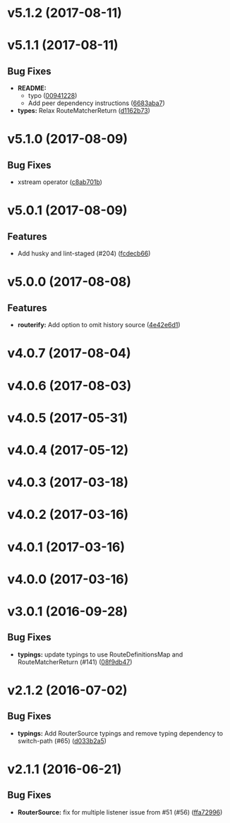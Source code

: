 # v5.1.2 (2017-08-11)


# v5.1.1 (2017-08-11)


## Bug Fixes

- **README:**
    - typo
    ([00941228](https://github.com/git+https://github.com/cyclejs-community/cyclic-router.git/commits/00941228df276676e5fdc78b5d6f44c4616a27b4))
    - Add peer dependency instructions
    ([6683aba7](https://github.com/git+https://github.com/cyclejs-community/cyclic-router.git/commits/6683aba70223029a9995f46449e264fc09bacace))
- **types:** Relax RouteMatcherReturn
  ([d1162b73](https://github.com/git+https://github.com/cyclejs-community/cyclic-router.git/commits/d1162b73d36f706cc6f91d0c880efa0a5d271de7))


# v5.1.0 (2017-08-09)


## Bug Fixes

- xstream operator
  ([c8ab701b](https://github.com/git+https://github.com/cyclejs-community/cyclic-router.git/commits/c8ab701b6e5be0979a6369d849de15c6a79e19ed))


# v5.0.1 (2017-08-09)


## Features

- Add husky and lint-staged (#204)
  ([fcdecb66](https://github.com/git+https://github.com/cyclejs-community/cyclic-router.git/commits/fcdecb66f7d3aec0e82594e9e515d26029461b89))


# v5.0.0 (2017-08-08)


## Features

- **routerify:** Add option to omit history source
  ([4e42e6d1](https://github.com/git+https://github.com/cyclejs-community/cyclic-router.git/commits/4e42e6d1ac86c133ad88de3ee886212ac7a52e83))


# v4.0.7 (2017-08-04)


# v4.0.6 (2017-08-03)


# v4.0.5 (2017-05-31)


# v4.0.4 (2017-05-12)


# v4.0.3 (2017-03-18)


# v4.0.2 (2017-03-16)


# v4.0.1 (2017-03-16)


# v4.0.0 (2017-03-16)


# v3.0.1 (2016-09-28)


## Bug Fixes

- **typings:** update typings to use RouteDefinitionsMap and RouteMatcherReturn (#141)
  ([08f9db47](https://github.com/git+https://github.com/TylorS/cyclic-router.git/commits/08f9db47c2c69afd90e4e366e428ad892e8fe258))


# v2.1.2 (2016-07-02)


## Bug Fixes

- **typings:** Add RouterSource typings and remove typing dependency to switch-path (#65)
  ([d033b2a5](https://github.com/git+https://github.com/TylorS/cyclic-router.git/commits/d033b2a59c8e6f64cdef164f35c49dbd0e8dbc9a))


# v2.1.1 (2016-06-21)


## Bug Fixes

- **RouterSource:** fix for multiple listener issue from #51 (#56)
  ([ffa72996](https://github.com/git+https://github.com/TylorS/cyclic-router.git/commits/ffa729963b56e8cea00501529455cfae8c3f9635))


